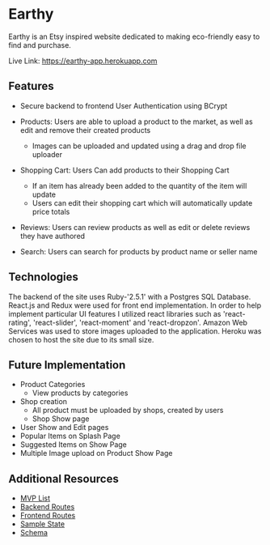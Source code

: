 # Earthy

Earthy is an Etsy inspired website dedicated to making eco-friendly easy to find and purchase.

Live Link: https://earthy-app.herokuapp.com

## Features
* Secure backend to frontend User Authentication using BCrypt 

* Products: Users are able to upload a product to the market, as well as edit and remove their created products
  * Images can be uploaded and updated using a drag and drop file uploader
* Shopping Cart: Users Can add products to their Shopping Cart
  * If an item has already been added to the quantity of the item will update
  * Users can edit their shopping cart which will automatically update price totals 
* Reviews: Users can review products as well as edit or delete reviews they have authored
* Search: Users can search for products by product name or seller name 

## Technologies

The backend of the site uses Ruby-'2.5.1' with a Postgres SQL Database.  React.js and Redux were used for front end implementation. In order to help implement particular UI features I utilized react libraries such as 'react-rating', 'react-slider', 'react-moment' and 'react-dropzon'. Amazon Web Services was used to store images uploaded to the application. Heroku was chosen to host the site due to its small size.

## Future Implementation
* Product Categories
  * View products by categories
* Shop creation 
  * All product must be uploaded by shops, created by users
  * Shop Show page
* User Show and Edit pages
* Popular Items on Splash Page 
* Suggested Items on Show Page
* Multiple Image upload on Product Show Page 

## Additional Resources
* [MVP List](https://github.com/elibretti/Earthy/wiki/MVP-List)
* [Backend Routes](https://github.com/elibretti/Earthy/wiki/Backend-Routes)
* [Frontend Routes](https://github.com/elibretti/Earthy/wiki/Frontend-Routes)
* [Sample State](https://github.com/elibretti/Earthy/wiki/Sample-State)
* [Schema](https://github.com/elibretti/Earthy/wiki/Schema)
